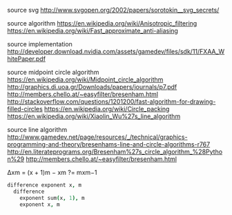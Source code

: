 
source svg
  http://www.svgopen.org/2002/papers/sorotokin__svg_secrets/

source algorithm
  https://en.wikipedia.org/wiki/Anisotropic_filtering
  https://en.wikipedia.org/wiki/Fast_approximate_anti-aliasing

  source implementation
    http://developer.download.nvidia.com/assets/gamedev/files/sdk/11/FXAA_WhitePaper.pdf

source midpoint circle algorithm
  https://en.wikipedia.org/wiki/Midpoint_circle_algorithm
  http://graphics.di.uoa.gr/Downloads/papers/journals/p7.pdf
  http://members.chello.at/~easyfilter/bresenham.html
  http://stackoverflow.com/questions/1201200/fast-algorithm-for-drawing-filled-circles
  https://en.wikipedia.org/wiki/Circle_packing
  https://en.wikipedia.org/wiki/Xiaolin_Wu%27s_line_algorithm

source line algorithm
  http://www.gamedev.net/page/resources/_/technical/graphics-programming-and-theory/bresenhams-line-and-circle-algorithms-r767
  http://en.literateprograms.org/Bresenham%27s_circle_algorithm_%28Python%29
  http://members.chello.at/~easyfilter/bresenham.html

∆xm = (x + 1)m − xm ?= mxm−1

```coffee
difference exponent x, m
  difference
    exponent sum(x, 1), m
    exponent x, m
```
